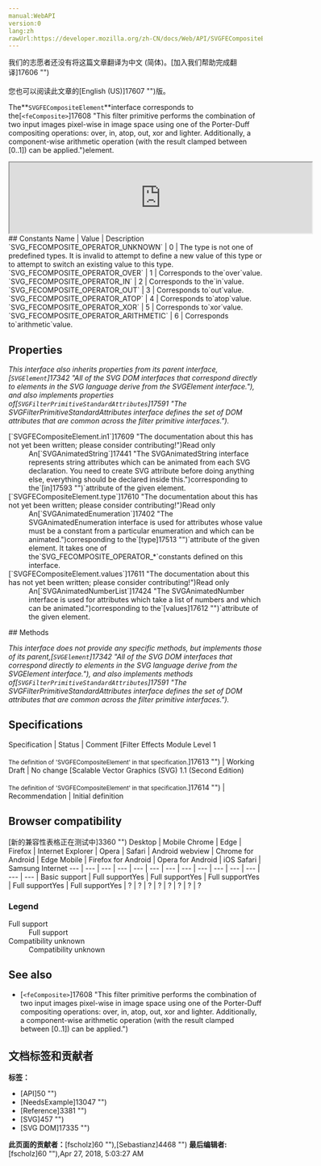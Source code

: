 ```yaml
---
manual:WebAPI
version:0
lang:zh
rawUrl:https://developer.mozilla.org/zh-CN/docs/Web/API/SVGFECompositeElement
---
```




<bdi>我们的志愿者还没有将这篇文章翻译为<bdi>中文 (简体)</bdi>。[加入我们帮助完成翻译]17606 "")<br></br>您也可以阅读此文章的[English (US)]17607 "")版。</bdi>






The**`SVGFECompositeElement`**interface corresponds to the[`<feComposite>`]17608 "This filter primitive performs the combination of two input images pixel-wise in image space using one of the Porter-Duff compositing operations: over, in, atop, out, xor and lighter. Additionally, a component-wise arithmetic operation (with the result clamped between [0..1]) can be applied.")element.

<iframe src='https://mdn.mozillademos.org/en-US/docs/Web/API/SVGFECompositeElement$samples/inheritance_diagram?revision=1377347' width='600' height='140'></iframe>
## Constants<a name="Constants"></a>
Name | Value | Description 
`SVG_FECOMPOSITE_OPERATOR_UNKNOWN` | 0 | The type is not one of predefined types. It is invalid to attempt to define a new value of this type or to attempt to switch an existing value to this type. 
`SVG_FECOMPOSITE_OPERATOR_OVER` | 1 | Corresponds to the`over`value. 
`SVG_FECOMPOSITE_OPERATOR_IN` | 2 | Corresponds to the`in`value. 
`SVG_FECOMPOSITE_OPERATOR_OUT` | 3 | Corresponds to`out`value. 
`SVG_FECOMPOSITE_OPERATOR_ATOP` | 4 | Corresponds to`atop`value. 
`SVG_FECOMPOSITE_OPERATOR_XOR` | 5 | Corresponds to`xor`value. 
`SVG_FECOMPOSITE_OPERATOR_ARITHMETIC` | 6 | Corresponds to`arithmetic`value. 


## Properties<a name="Properties"></a>


<em>This interface also inherits properties from its parent interface,[`SVGElement`]17342 "All of the SVG DOM interfaces that correspond directly to elements in the SVG language derive from the SVGElement interface."), and also implements properties of[`SVGFilterPrimitiveStandardAttributes`]17591 "The SVGFilterPrimitiveStandardAttributes interface defines the set of DOM attributes that are common across the filter primitive interfaces.").</em>

<dl><dt>[`SVGFECompositeElement.in1`]17609 "The documentation about this has not yet been written; please consider contributing!")Read only</dt><dd>An[`SVGAnimatedString`]17441 "The SVGAnimatedString interface represents string attributes which can be animated from each SVG declaration. You need to create SVG attribute before doing anything else, everything should be declared inside this.")corresponding to the`[in]17593 "")`attribute of the given element.</dd><dt>[`SVGFECompositeElement.type`]17610 "The documentation about this has not yet been written; please consider contributing!")Read only</dt><dd>An[`SVGAnimatedEnumeration`]17402 "The SVGAnimatedEnumeration interface is used for attributes whose value must be a constant from a particular enumeration and which can be animated.")corresponding to the`[type]17513 "")`attribute of the given element. It takes one of the`SVG_FECOMPOSITE_OPERATOR_*`constants defined on this interface.</dd><dt>[`SVGFECompositeElement.values`]17611 "The documentation about this has not yet been written; please consider contributing!")Read only</dt><dd>An[`SVGAnimatedNumberList`]17424 "The SVGAnimatedNumber interface is used for attributes which take a list of numbers and which can be animated.")corresponding to the`[values]17612 "")`attribute of the given element.</dd></dl>
## Methods<a name="Methods"></a>


<em>This interface does not provide any specific methods, but implements those of its parent,[`SVGElement`]17342 "All of the SVG DOM interfaces that correspond directly to elements in the SVG language derive from the SVGElement interface."), and also implements methods of[`SVGFilterPrimitiveStandardAttributes`]17591 "The SVGFilterPrimitiveStandardAttributes interface defines the set of DOM attributes that are common across the filter primitive interfaces.").</em>


## Specifications<a name="Specifications"></a>
Specification | Status | Comment 
[Filter Effects Module Level 1<br></br><small>The definition of &#39;SVGFECompositeElement&#39; in that specification.</small>]17613 "") | Working Draft | No change 
[Scalable Vector Graphics (SVG) 1.1 (Second Edition)<br></br><small>The definition of &#39;SVGFECompositeElement&#39; in that specification.</small>]17614 "") | Recommendation | Initial definition 


## Browser compatibility<a name="Browser_compatibility"></a>
[新的兼容性表格正在测试中<i></i>]3360 "")
<abbr>Desktop<i></i></abbr> | <abbr>Mobile<i></i></abbr> 
<abbr>Chrome<i></i></abbr> | <abbr>Edge<i></i></abbr> | <abbr>Firefox<i></i></abbr> | <abbr>Internet Explorer<i></i></abbr> | <abbr>Opera<i></i></abbr> | <abbr>Safari<i></i></abbr> | <abbr>Android webview<i></i></abbr> | <abbr>Chrome for Android<i></i></abbr> | <abbr>Edge Mobile<i></i></abbr> | <abbr>Firefox for Android<i></i></abbr> | <abbr>Opera for Android<i></i></abbr> | <abbr>iOS Safari<i></i></abbr> | <abbr>Samsung Internet<i></i></abbr> 
 ---  |  ---  |  ---  |  ---  |  ---  |  ---  |  ---  |  ---  |  ---  |  ---  |  ---  |  ---  |  ---  |  ---  | 
Basic support | <abbr>Full support</abbr>Yes | <abbr>Full support</abbr>Yes | <abbr>Full support</abbr>Yes | <abbr>Full support</abbr>Yes | <abbr>Full support</abbr>Yes | <abbr>?</abbr> | <abbr>?</abbr> | <abbr>?</abbr> | <abbr>?</abbr> | <abbr>?</abbr> | <abbr>?</abbr> | <abbr>?</abbr> | <abbr>?</abbr> 


### Legend<a name="Legend"></a>
<dl><dt><abbr>Full support</abbr></dt><dd>Full support</dd><dt><abbr>Compatibility unknown</abbr></dt><dd>Compatibility unknown</dd></dl>

## See also<a name="See_also"></a>

* [`<feComposite>`]17608 "This filter primitive performs the combination of two input images pixel-wise in image space using one of the Porter-Duff compositing operations: over, in, atop, out, xor and lighter. Additionally, a component-wise arithmetic operation (with the result clamped between [0..1]) can be applied.")



## 文档标签和贡献者
**标签：**
* [API]50 "")
* [NeedsExample]13047 "")
* [Reference]3381 "")
* [SVG]457 "")
* [SVG DOM]17335 "")

**此页面的贡献者：**[fscholz]60 ""),[Sebastianz]4468 "")
**最后编辑者:**[fscholz]60 ""),<time>Apr 27, 2018, 5:03:27 AM</time>


